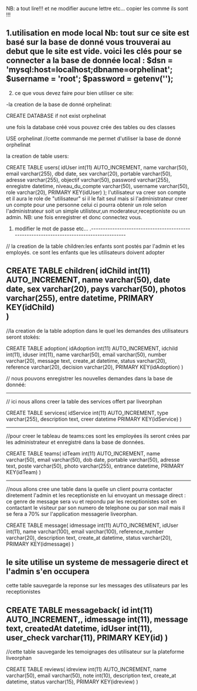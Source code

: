 NB: a tout lire!!! et ne modifier aucune lettre etc... copier les comme ils sont !!!

1.utilisation en mode local 
Nb: tout sur ce site est basé sur la base de donné vous trouverai au debut que le site est vide.
voici les clés pour se connecter a la base de donnée local :
$dsn = 'mysql:host=localhost;dbname=orphelinat';
$username = 'root';
$password = getenv('');
---------------------------------------------------------------------------------------------
2. ce que vous devez faire pour bien utiliser ce site:

-la creation de la base de donné orphelinat:

CREATE DATABASE if not exist orphelinat

une fois la database créé vous pouvez crée des tables ou des classes 

USE orphelinat //cette commande me permet d'utiliser la base de donné orphelinat

la creation de table users:

CREATE TABLE users(
idUser int(11) AUTO_INCREMENT,
name varchar(50),
email varchar(255),
dbd date,
sex varchar(20),
portable varchar(50),
adresse varchar(255),
objectif varchar(50),
password varchar(255),
enregistre datetime,
niveau_du_compte varchar(50),
username varchar(50),
role varchar(20),
PRIMARY KEY(idUser)
);
l'utilisateur va creer son compte et il aura le role de "utilisateur" si il le fait seul 
mais si l'administrateur creer un compte pour une personne celui ci pourra obtenir un role selon l'administrateur 
soit un simple utilisteur,un moderateur,receptioniste ou un admin.
NB: une fois enregistrer et donc connectez vous.
 
1. modifier le mot de passe etc... 
.-----------------------------------------------------------------------------------------

// la creation de la table children:les enfants sont postés par l'admin et les employés. 
ce sont les enfants que les utilisateurs doivent adopter

CREATE TABLE children(
idChild int(11) AUTO_INCREMENT,
name varchar(50),
date date,
sex varchar(20),
pays varchar(50),
photos varchar(255),
entre datetime,
PRIMARY KEY(idChild)   
)
---------------------------------------------------------------------------------------
//la creation de la table adoption dans le quel les demandes des utilisateurs seront stokés:

CREATE TABLE adoption(
idAdoption int(11) AUTO_INCREMENT,
idchild int(11),
iduser int(11),
name varchar(50),
email varchar(50),
number varchar(20),
message text,
create_at datetime,
status varchar(20),
reference varchar(20),
decision varchar(20),
PRIMARY KEY(idAdoption)
)

// nous pouvons enregistrer les nouvelles demandes  dans la base de donnéé:

-------------------------------------------------------------------------------------
// ici nous allons creer la table des services offert par liveorphan

CREATE TABLE services(
idService int(11) AUTO_INCREMENT,
type varchar(255),
description text,
creer datetime
PRIMARY KEY(idService)
)

---------------------------------------------------------------------------------
//pour creer le tableau de teams:ces sont les employées 
ils seront crées par les administrateur et enregistré dans la base de données. 

CREATE TABLE teams(
idTeam int(11) AUTO_INCREMENT,
name varchar(50),
email varchar(50),
dob date,
portable varchar(50),
adresse text,
poste varchar(50),
photo varchar(255),
entrance datetime,
PRIMARY KEY(idTeam)
)

----------------------------------------------------------------------------------------------------
//nous allons cree une table dans la quelle un client pourra contacter diretement l'admin et les receptioniste en lui envoyant 
un message direct : ce genre de message sera vu et repondu par les receptionistes soit en contactant le visiteur 
par son numero de telephone ou par son mail mais il se fera a 70% sur l'application messagerie liveorphan.

CREATE TABLE message(
idmessage int(11) AUTO_INCREMENT,
idUser int(11),
name varchar(100),
email varchar(100),
reference_number varchar(20),
description text,
create_at datetime,
status varchar(20),
PRIMARY KEY(idmessage)
)

le site utilise un systeme de messagerie direct et l'admin s'en occupera  
-----------------------------------------------------------------------------------------
cette table sauvegarde la reponse sur les messages des utilisateurs par les receptionistes

CREATE TABLE messageback(
id int(11) AUTO_INCREMENT,,
idmessage int(11), 
message text,
createdAt datetime,
idUser int(11),
user_check varchar(11),
PRIMARY KEY(id)
)
 ---------------------------------------------------------------------------------------
//cette table sauvegarde les temoignages des utilisateur sur la plateforme liveorphan

CREATE TABLE reviews(
idreview int(11) AUTO_INCREMENT,
name  varchar(50), 
email varchar(50),
note int(10),
description text,
create_at datetime,
status varchar(15),
PRIMARY KEY(idreview)
)



